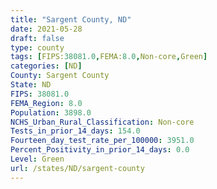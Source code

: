 ```yaml
---
title: "Sargent County, ND"
date: 2021-05-28
draft: false
type: county
tags: [FIPS:38081.0,FEMA:8.0,Non-core,Green]
categories: [ND]
County: Sargent County
State: ND
FIPS: 38081.0
FEMA_Region: 8.0
Population: 3898.0
NCHS_Urban_Rural_Classification: Non-core
Tests_in_prior_14_days: 154.0
Fourteen_day_test_rate_per_100000: 3951.0
Percent_Positivity_in_prior_14_days: 0.0
Level: Green
url: /states/ND/sargent-county
---
```



